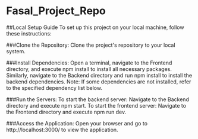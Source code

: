 # Fasal_Project_Repo
##Local Setup Guide
   To set up this project on your local machine, follow these instructions:
 
###Clone the Repository:
    Clone the project's repository to your local system.
    
###Install Dependencies:
   Open a terminal, navigate to the Frontend directory, and execute npm install to install all necessary packages.
   Similarly, navigate to the Backend directory and run npm install to install the backend dependencies.
   Note: If some dependencies are not installed, refer to the specified dependency list below.

###Run the Servers:
   To start the backend server:
   Navigate to the Backend directory and execute npm start.
   To start the frontend server:
   Navigate to the Frontend directory and execute npm run dev.

###Access the Application:
   Open your browser and go to http://localhost:3000/ to view the application.

